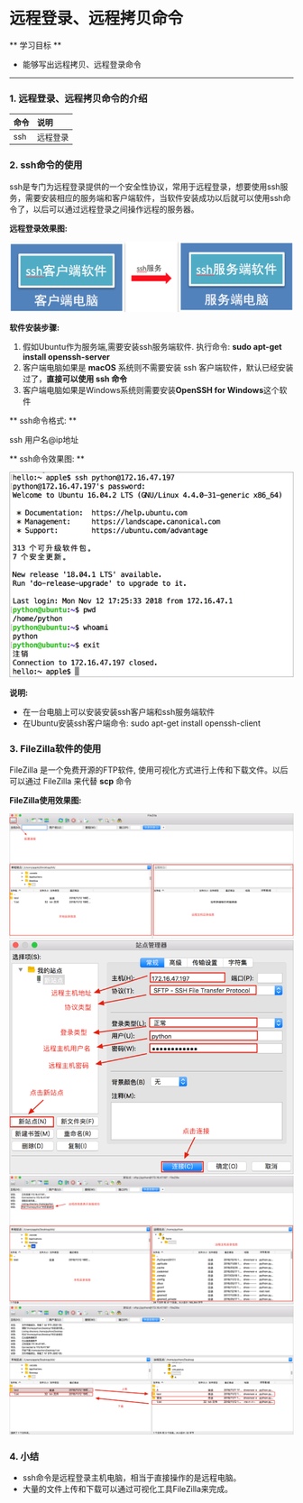 # 远程登录、远程拷贝命令

** 学习目标 **

* 能够写出远程拷贝、远程登录命令

---

### 1. 远程登录、远程拷贝命令的介绍

| 命令 | 说明 |
| :--- | :--- |
| ssh | 远程登录 |


### 2. ssh命令的使用

ssh是专门为远程登录提供的一个安全性协议，常用于远程登录，想要使用ssh服务，需要安装相应的服务端和客户端软件，当软件安装成功以后就可以使用ssh命令了，以后可以通过远程登录之间操作远程的服务器。

**远程登录效果图:**

![ssh命令](/linux高级命令/imgs/ssh.png)

**软件安装步骤:**

1. 假如Ubuntu作为服务端,需要安装ssh服务端软件. 执行命令: **sudo apt-get install openssh-server**
2. 客户端电脑如果是 **macOS** 系统则不需要安装 ssh 客户端软件，默认已经安装过了，**直接可以使用 ssh 命令**
3. 客户端电脑如果是Windows系统则需要安装**OpenSSH for Windows**这个软件

** ssh命令格式: **

ssh 用户名@ip地址

** ssh命令效果图: **

![ssh命令](/linux高级命令/imgs/ssh-1.png)

**说明:**

* 在一台电脑上可以安装安装ssh客户端和ssh服务端软件
* 在Ubuntu安装ssh客户端命令: sudo apt-get install openssh-client

### 3. FileZilla软件的使用

FileZilla 是一个免费开源的FTP软件, 使用可视化方式进行上传和下载文件。以后可以通过 FileZilla 来代替 **scp** 命令

**FileZilla使用效果图:**

![FileZilla](/linux高级命令/imgs/f1.png)
![FileZilla](/linux高级命令/imgs/f2.png)
![FileZilla](/linux高级命令/imgs/f3.png)
![FileZilla](/linux高级命令/imgs/f4.png)

### 4. 小结

* ssh命令是远程登录主机电脑，相当于直接操作的是远程电脑。
* 大量的文件上传和下载可以通过可视化工具FileZilla来完成。




